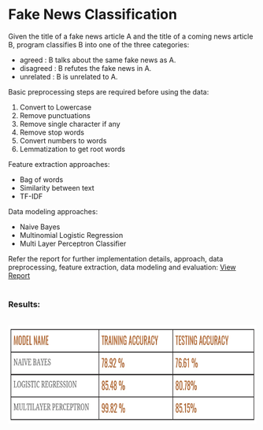 # Fake News Classification

Given the title of a fake news article A and the title of a coming news article B, program classifies B into one of the three categories:
* agreed : B talks about the same fake news as A.
* disagreed : B refutes the fake news in A.
* unrelated : B is unrelated to A.

Basic preprocessing steps are required before using the data:
1. Convert to Lowercase
2. Remove punctuations
3. Remove single character if any
4. Remove stop words
5. Convert numbers to words
6. Lemmatization to get root words

Feature extraction approaches:
* Bag of words
* Similarity between text
* TF-IDF

Data modeling approaches:
* Naive Bayes
* Multinomial Logistic Regression
* Multi Layer Perceptron Classifier

Refer the report for further implementation details, approach, data preprocessing, feature extraction, data modeling and evaluation:
<a href="https://github.com/chandnii7/Fake-News-Classification/blob/main/OSNA_FakeNews_Report.pdf">View Report</a>
<br/><br/>

### Results:
<br/>
<img src="https://github.com/chandnii7/Fake-News-Classification/blob/main/evaluation.jpg" height="200" width="700"/>
<br/>
